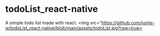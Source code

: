 # todoList_react-native
A simple todo list made with react.
<img src="https://github.com/junjie-w/todoList_react-native/blob/main/assets/todoList.jpg?raw=true>
